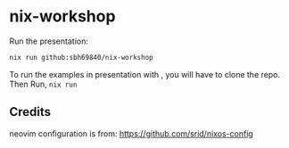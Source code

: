 # nix-workshop

Run the presentation:
```bash
nix run github:sbh69840/nix-workshop
```
To run the examples in presentation with <C-e>, you will have to clone the repo. Then Run, `nix run`

## Credits

neovim configuration is from: https://github.com/srid/nixos-config


